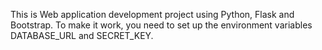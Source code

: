 This is Web application development project using Python, Flask and Bootstrap.
To make it work, you need to set up the environment variables DATABASE_URL and SECRET_KEY.

